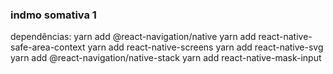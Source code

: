 ### indmo somativa 1

dependências:
yarn add @react-navigation/native 
yarn add react-native-safe-area-context
yarn add react-native-screens 
yarn add react-native-svg 
yarn add @react-navigation/native-stack 
yarn add react-native-mask-input